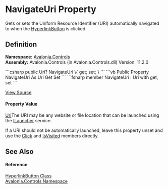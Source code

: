 # NavigateUri Property


Gets or sets the Uniform Resource Identifier (URI) automatically navigated to when the <a href="T_Avalonia_Controls_HyperlinkButton">HyperlinkButton</a> is clicked.



## Definition
**Namespace:** <a href="N_Avalonia_Controls">Avalonia.Controls</a>  
**Assembly:** Avalonia.Controls (in Avalonia.Controls.dll) Version: 11.2.0

<Tabs groupId="api-code-preview">
<TabItem value="csharp" label="C#">
```csharp
public Uri? NavigateUri \{ get; set; }
```
</TabItem>
<TabItem value="vb" label="VB">
```vb
Public Property NavigateUri As Uri
	Get
	Set
```
</TabItem>
<TabItem value="fsharp" label="F#">
```fsharp
member NavigateUri : Uri with get, set
```
</TabItem>
</Tabs>



<a href="https://github.com/AvaloniaUI/Avalonia/tree/master/src/Avalonia.Controls/HyperlinkButton.cs#L61" title="View the source code">View Source</a>



#### Property Value
<a href="https://learn.microsoft.com/dotnet/api/system.uri" target="_blank" rel="noopener noreferrer">Uri</a>The URI may be any website or file location that can be launched using the <a href="T_Avalonia_Platform_Storage_ILauncher">ILauncher</a> service.   
  
 If a URI should not be automatically launched, leave this property unset and use the <a href="E_Avalonia_Controls_Button_Click">Click</a> and <a href="P_Avalonia_Controls_HyperlinkButton_IsVisited">IsVisited</a> members directly.

## See Also


#### Reference
<a href="T_Avalonia_Controls_HyperlinkButton">HyperlinkButton Class</a>  
<a href="N_Avalonia_Controls">Avalonia.Controls Namespace</a>  
